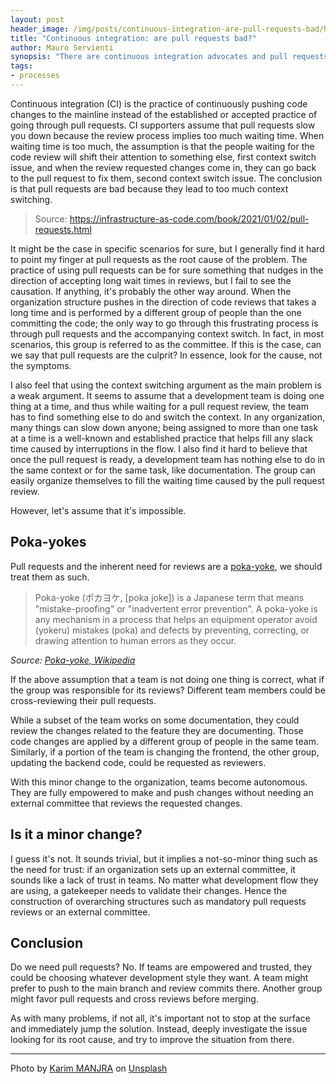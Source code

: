 ```yaml
---
layout: post
header_image: /img/posts/continuous-integration-are-pull-requests-bad/header.jpg
title: "Continuous integration: are pull requests bad?"
author: Mauro Servienti
synopsis: "There are continuous integration advocates and pull requests evangelists. They both present valid arguments to sustain their thesis. Is there a different point of view we should be considering before choosing one style or the other?"
tags:
- processes
---
```


Continuous integration (CI) is the practice of continuously pushing code changes to the mainline instead of the established or accepted practice of going through pull requests. CI supporters assume that pull requests slow you down because the review process implies too much waiting time. When waiting time is too much, the assumption is that the people waiting for the code review will shift their attention to something else, first context switch issue, and when the review requested changes come in, they can go back to the pull request to fix them, second context switch issue. The conclusion is that pull requests are bad because they lead to too much context switching.

> Source: https://infrastructure-as-code.com/book/2021/01/02/pull-requests.html

It might be the case in specific scenarios for sure, but I generally find it hard to point my finger at pull requests as the root cause of the problem. The practice of using pull requests can be for sure something that nudges in the direction of accepting long wait times in reviews, but I fail to see the causation. If anything, it's probably the other way around. When the organization structure pushes in the direction of code reviews that takes a long time and is performed by a different group of people than the one committing the code; the only way to go through this frustrating process is through pull requests and the accompanying context switch. In fact, in most scenarios, this group is referred to as the committee. If this is the case, can we say that pull requests are the culprit? In essence, look for the cause, not the symptoms.

I also feel that using the context switching argument as the main problem is a weak argument. It seems to assume that a development team is doing one thing at a time, and thus while waiting for a pull request review, the team has to find something else to do and switch the context. In any organization, many things can slow down anyone; being assigned to more than one task at a time is a well-known and established practice that helps fill any slack time caused by interruptions in the flow. I also find it hard to believe that once the pull request is ready, a development team has nothing else to do in the same context or for the same task, like documentation. The group can easily organize themselves to fill the waiting time caused by the pull request review.

However, let's assume that it's impossible.

## Poka-yokes

Pull requests and the inherent need for reviews are a [poka-yoke](https://seths.blog/2021/11/in-search-of-poka-yokes/), we should treat them as such.

> Poka-yoke (ポカヨケ, [poka joke]) is a Japanese term that means "mistake-proofing" or "inadvertent error prevention". A poka-yoke is any mechanism in a process that helps an equipment operator avoid (yokeru) mistakes (poka) and defects by preventing, correcting, or drawing attention to human errors as they occur.

_Source: [Poka-yoke, Wikipedia](https://en.wikipedia.org/wiki/Poka-yoke)_

If the above assumption that a team is not doing one thing is correct, what if the group was responsible for its reviews? Different team members could be cross-reviewing their pull requests.

While a subset of the team works on some documentation, they could review the changes related to the feature they are documenting. Those code changes are applied by a different group of people in the same team. Similarly, if a portion of the team is changing the frontend, the other group, updating the backend code, could be requested as reviewers.

With this minor change to the organization, teams become autonomous. They are fully empowered to make and push changes without needing an external committee that reviews the requested changes.

## Is it a minor change?

I guess it's not. It sounds trivial, but it implies a not-so-minor thing such as the need for trust: if an organization sets up an external committee, it sounds like a lack of trust in teams. No matter what development flow they are using, a gatekeeper needs to validate their changes. Hence the construction of overarching structures such as mandatory pull requests reviews or an external committee.

## Conclusion

Do we need pull requests? No. If teams are empowered and trusted, they could be choosing whatever development style they want. A team might prefer to push to the main branch and review commits there. Another group might favor pull requests and cross reviews before merging.

As with many problems, if not all, it's important not to stop at the surface and immediately jump the solution. Instead, deeply investigate the issue looking for its root cause, and try to improve the situation from there.

---

Photo by <a href="https://unsplash.com/@karim_manjra?utm_source=unsplash&utm_medium=referral&utm_content=creditCopyText">Karim MANJRA</a> on <a href="https://unsplash.com/?utm_source=unsplash&utm_medium=referral&utm_content=creditCopyText">Unsplash</a>
